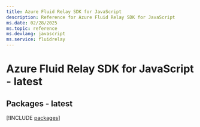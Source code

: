 ```yaml
---
title: Azure Fluid Relay SDK for JavaScript
description: Reference for Azure Fluid Relay SDK for JavaScript
ms.date: 02/28/2025
ms.topic: reference
ms.devlang: javascript
ms.service: fluidrelay
---
```

# Azure Fluid Relay SDK for JavaScript - latest
## Packages - latest
[!INCLUDE [packages](fluid-relay-index.md)]
